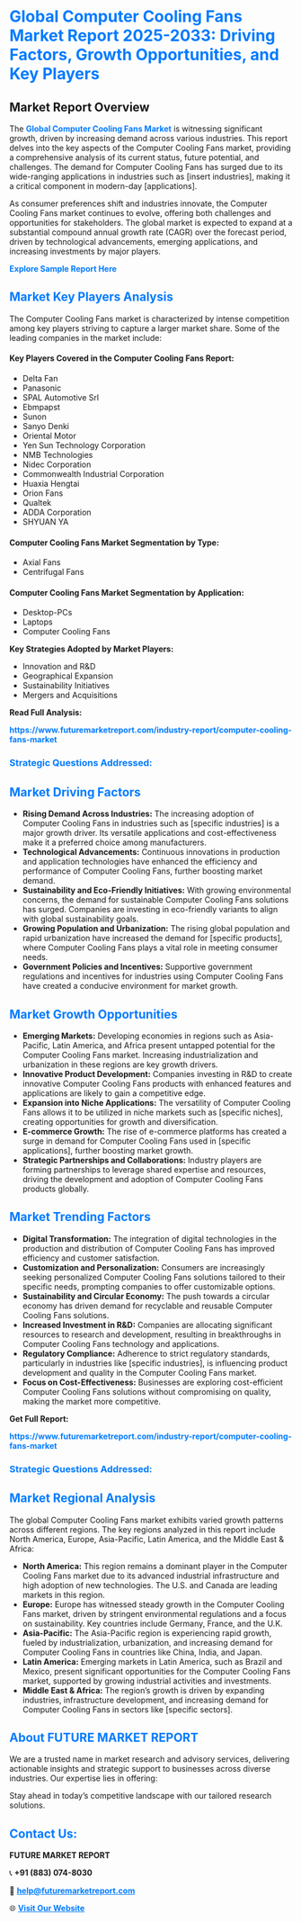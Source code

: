 <h1 style="color: #007BFF;">Global Computer Cooling Fans Market Report 2025-2033: Driving Factors, Growth Opportunities, and Key Players</h1>

<section id="overview">
<h2>Market Report Overview</h2>
<p>The <a href="https://www.futuremarketreport.com/industry-report/computer-cooling-fans-market" style="color: #007BFF; text-decoration: none;"><strong>Global Computer Cooling Fans Market</strong></a> is witnessing significant growth, driven by increasing demand across various industries. This report delves into the key aspects of the Computer Cooling Fans market, providing a comprehensive analysis of its current status, future potential, and challenges. The demand for Computer Cooling Fans has surged due to its wide-ranging applications in industries such as [insert industries], making it a critical component in modern-day [applications].</p>
<p>As consumer preferences shift and industries innovate, the Computer Cooling Fans market continues to evolve, offering both challenges and opportunities for stakeholders. The global market is expected to expand at a substantial compound annual growth rate (CAGR) over the forecast period, driven by technological advancements, emerging applications, and increasing investments by major players.</p>
</section>

<section id="overview">
<p><a href="https://www.futuremarketreport.com/request-sample/reportId=128330" style="color: #007BFF; text-decoration: none;"><strong>Explore Sample Report Here</strong></a></p>
</section>

<section id="key-players">
<h2 style="color: #007BFF;">Market Key Players Analysis</h2>
<p>The Computer Cooling Fans market is characterized by intense competition among key players striving to capture a larger market share. Some of the leading companies in the market include:</p>
<h4>Key Players Covered in the Computer Cooling Fans Report:</h4>
<ul><li>Delta Fan</li><li>Panasonic</li><li>SPAL Automotive Srl</li><li>Ebmpapst</li><li>Sunon</li><li>Sanyo Denki</li><li>Oriental Motor</li><li>Yen Sun Technology Corporation</li><li>NMB Technologies</li><li>Nidec Corporation</li><li>Commonwealth Industrial Corporation</li><li>Huaxia Hengtai</li><li>Orion Fans</li><li>Qualtek</li><li>ADDA Corporation</li><li>SHYUAN YA</li></ul>
<h4>Computer Cooling Fans Market Segmentation by Type:</h4>
<ul><li>Axial Fans</li><li>Centrifugal Fans</li></ul>

<h4>Computer Cooling Fans Market Segmentation by Application:</h4>
<ul><li>Desktop-PCs</li><li>Laptops</li><li>Computer Cooling Fans</li></ul>
<p><strong>Key Strategies Adopted by Market Players:</strong></p>
<ul>
<li>Innovation and R&D</li>
<li>Geographical Expansion</li>
<li>Sustainability Initiatives</li>
<li>Mergers and Acquisitions</li>
</ul>
</section>

<section>
<p><strong>Read Full Analysis: </strong></p><a href="https://www.futuremarketreport.com/industry-report/computer-cooling-fans-market" style="color: #007BFF; text-decoration: none;"><strong>https://www.futuremarketreport.com/industry-report/computer-cooling-fans-market</strong></a>
<h3 style="color: #007BFF;">Strategic Questions Addressed:</h3>
</section>

<section id="driving-factors">
<h2 style="color: #007BFF;">Market Driving Factors</h2>
<ul>
<li><strong>Rising Demand Across Industries:</strong> The increasing adoption of Computer Cooling Fans in industries such as [specific industries] is a major growth driver. Its versatile applications and cost-effectiveness make it a preferred choice among manufacturers.</li>
<li><strong>Technological Advancements:</strong> Continuous innovations in production and application technologies have enhanced the efficiency and performance of Computer Cooling Fans, further boosting market demand.</li>
<li><strong>Sustainability and Eco-Friendly Initiatives:</strong> With growing environmental concerns, the demand for sustainable Computer Cooling Fans solutions has surged. Companies are investing in eco-friendly variants to align with global sustainability goals.</li>
<li><strong>Growing Population and Urbanization:</strong> The rising global population and rapid urbanization have increased the demand for [specific products], where Computer Cooling Fans plays a vital role in meeting consumer needs.</li>
<li><strong>Government Policies and Incentives:</strong> Supportive government regulations and incentives for industries using Computer Cooling Fans have created a conducive environment for market growth.</li>
</ul>
</section>

<section id="growth-opportunities">
<h2 style="color: #007BFF;">Market Growth Opportunities</h2>
<ul>
<li><strong>Emerging Markets:</strong> Developing economies in regions such as Asia-Pacific, Latin America, and Africa present untapped potential for the Computer Cooling Fans market. Increasing industrialization and urbanization in these regions are key growth drivers.</li>
<li><strong>Innovative Product Development:</strong> Companies investing in R&D to create innovative Computer Cooling Fans products with enhanced features and applications are likely to gain a competitive edge.</li>
<li><strong>Expansion into Niche Applications:</strong> The versatility of Computer Cooling Fans allows it to be utilized in niche markets such as [specific niches], creating opportunities for growth and diversification.</li>
<li><strong>E-commerce Growth:</strong> The rise of e-commerce platforms has created a surge in demand for Computer Cooling Fans used in [specific applications], further boosting market growth.</li>
<li><strong>Strategic Partnerships and Collaborations:</strong> Industry players are forming partnerships to leverage shared expertise and resources, driving the development and adoption of Computer Cooling Fans products globally.</li>
</ul>
</section>

<section id="trending-factors">
<h2 style="color: #007BFF;">Market Trending Factors</h2>
<ul>
<li><strong>Digital Transformation:</strong> The integration of digital technologies in the production and distribution of Computer Cooling Fans has improved efficiency and customer satisfaction.</li>
<li><strong>Customization and Personalization:</strong> Consumers are increasingly seeking personalized Computer Cooling Fans solutions tailored to their specific needs, prompting companies to offer customizable options.</li>
<li><strong>Sustainability and Circular Economy:</strong> The push towards a circular economy has driven demand for recyclable and reusable Computer Cooling Fans solutions.</li>
<li><strong>Increased Investment in R&D:</strong> Companies are allocating significant resources to research and development, resulting in breakthroughs in Computer Cooling Fans technology and applications.</li>
<li><strong>Regulatory Compliance:</strong> Adherence to strict regulatory standards, particularly in industries like [specific industries], is influencing product development and quality in the Computer Cooling Fans market.</li>
<li><strong>Focus on Cost-Effectiveness:</strong> Businesses are exploring cost-efficient Computer Cooling Fans solutions without compromising on quality, making the market more competitive.</li>
</ul>
</section>

<section>
<p><strong>Get Full Report: </strong></p><a href="https://www.futuremarketreport.com/industry-report/computer-cooling-fans-market" style="color: #007BFF; text-decoration: none;"><strong>https://www.futuremarketreport.com/industry-report/computer-cooling-fans-market</strong></a>
<h3 style="color: #007BFF;">Strategic Questions Addressed:</h3>
</section>


<section id="regional-analysis">
<h2 style="color: #007BFF;">Market Regional Analysis</h2>
<p>The global Computer Cooling Fans market exhibits varied growth patterns across different regions. The key regions analyzed in this report include North America, Europe, Asia-Pacific, Latin America, and the Middle East & Africa:</p>
<ul>
<li><strong>North America:</strong> This region remains a dominant player in the Computer Cooling Fans market due to its advanced industrial infrastructure and high adoption of new technologies. The U.S. and Canada are leading markets in this region.</li>
<li><strong>Europe:</strong> Europe has witnessed steady growth in the Computer Cooling Fans market, driven by stringent environmental regulations and a focus on sustainability. Key countries include Germany, France, and the U.K.</li>
<li><strong>Asia-Pacific:</strong> The Asia-Pacific region is experiencing rapid growth, fueled by industrialization, urbanization, and increasing demand for Computer Cooling Fans in countries like China, India, and Japan.</li>
<li><strong>Latin America:</strong> Emerging markets in Latin America, such as Brazil and Mexico, present significant opportunities for the Computer Cooling Fans market, supported by growing industrial activities and investments.</li>
<li><strong>Middle East & Africa:</strong> The region’s growth is driven by expanding industries, infrastructure development, and increasing demand for Computer Cooling Fans in sectors like [specific sectors].</li>
</ul>
</section>

<footer>
<h2 style="color: #007BFF;">About FUTURE MARKET REPORT</h2>
<p>We are a trusted name in market research and advisory services, delivering actionable insights and strategic support to businesses across diverse industries. Our expertise lies in offering:</p>

<p>Stay ahead in today’s competitive landscape with our tailored research solutions.</p>

<h2 style="color: #007BFF;">Contact Us:</h2>
<p><strong>FUTURE MARKET REPORT</strong></p>
<p>📞 <strong>+91 (883) 074-8030</strong></p>
<p>📧 <strong><a href="mailto:help@futuremarketreport.com" style="color: #007BFF;">help@futuremarketreport.com</a></strong></p>
<p>🌐 <strong><a href="https://www.futuremarketreport.com/" style="color: #007BFF;">Visit Our Website</a></strong></p>
</footer>